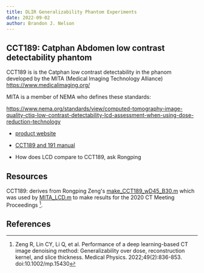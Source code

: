 ```yaml
---
title: DLIR Generalizability Phantom Experiments
date: 2022-09-02
author: Brandon J. Nelson
---
```


## CCT189: Catphan Abdomen low contrast detectability phantom

CCT189 is is the Catphan low contrast detectability in the phanom developed by the MITA (Medical Imaging Technology Alliance) <https://www.medicalimaging.org/>

MITA is a member of NEMA who defines these standards:

https://www.nema.org/standards/view/computed-tomography-image-quality-ctiq-low-contrast-detectability-lcd-assessment-when-using-dose-reduction-technology

- [product website](https://www.phantomlab.com/catphan-mita)
- [CCT189 and 191 manual](https://static1.squarespace.com/static/5367b059e4b05a1adcd295c2/t/615ef58fec2c5c1b70a35ebc/1633613200706/CCT189andCCT191ProductGuide20211006.pdf)

- How does LCD compare to CCT189, ask Rongping

## Resources

CCT189: derives from Rongping Zeng's [make_CCT189_wD45_B30.m](/home/rxz4/ct_deeplearning/make_phantom/make_CCT189_wD45_B30.m) which was used by [MITA_LCD.m](/home/rxz4/ct_deeplearning/evaluation/MITA_LCD.m) to make results for the 2020 CT Meeting Proceedings [^1].

## References

[^1]: Zeng R, Lin CY, Li Q, et al. Performance of a deep learning-based CT image denoising method: Generalizability over dose, reconstruction kernel, and slice thickness. Medical Physics. 2022;49(2):836-853. doi:10.1002/mp.15430
